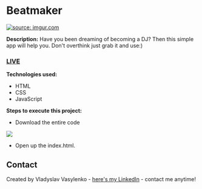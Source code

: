 # Beatmaker
<a href="https://imgur.com/b1xT76y"><img src="https://i.imgur.com/b1xT76y.gif" title="source: imgur.com" /></a>

**Description:**
Have you been dreaming of becoming a DJ? Then this simple app will help you. Don't overthink just grab it and use:)
### [LIVE](https://vladyslav-vasylenko.github.io/Beatmaker/)
**Technologies used:**
 - HTML
 - CSS
 - JavaScript
 
 **Steps to execute this project:**
 - Download the entire code
 
![](https://i.imgur.com/mzqjgS4.png)
 - Open up the index.html.
 
## Contact
Created by Vladyslav Vasylenko - [here's my LinkedIn](https://www.linkedin.com/in/vladvasylenko/) - contact me anytime!
